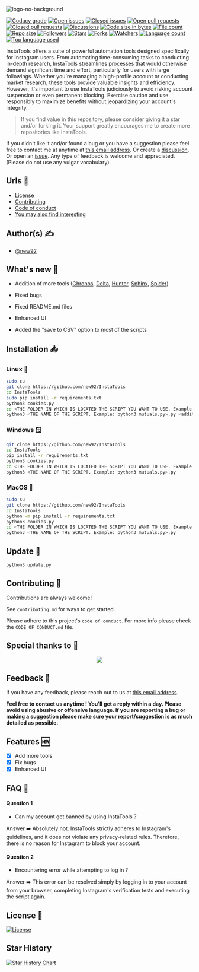 ![logo-no-background](https://github.com/new92/InstaTools/assets/94779840/6b147b66-c439-4ef8-bded-4d77909c9fe7)

[![Codacy grade](https://img.shields.io/codacy/grade/187dba28735848868b7f8615e0e45597?style=for-the-badge&logo=codacy)](https://img.shields.io/codacy/grade/187dba28735848868b7f8615e0e45597?style=for-the-badge&logo=codacy) [![Open issues](https://img.shields.io/github/issues/new92/InstaTools?style=for-the-badge&logo=github)](https://img.shields.io/github/issues/new92/InstaTools?style=for-the-badge&logo=github) [![Closed issues](https://img.shields.io/github/issues-closed/new92/InstaTools?style=for-the-badge&logo=github)](https://img.shields.io/github/issues-closed/new92/InstaTools?style=for-the-badge&logo=github) [![Open pull requests](https://img.shields.io/github/issues-pr/new92/InstaTools?style=for-the-badge&logo=github)](https://img.shields.io/github/issues-pr/new92/InstaTools?style=for-the-badge&logo=github) [![Closed pull requests](https://img.shields.io/github/issues-pr-closed/new92/InstaTools?style=for-the-badge&logo=github)](https://img.shields.io/github/issues-pr-closed/new92/InstaTools?style=for-the-badge&logo=github) [![Discussions](https://img.shields.io/github/discussions/new92/InstaTools?style=for-the-badge&logo=github)](https://img.shields.io/github/discussions/new92/InstaTools?style=for-the-badge&logo=github) [![Code size in bytes](https://img.shields.io/github/languages/code-size/new92/InstaTools?style=for-the-badge&logo=github)](https://img.shields.io/github/languages/code-size/new92/InstaTools?style=for-the-badge&logo=github) [![File count](https://img.shields.io/github/directory-file-count/new92/InstaTools?style=for-the-badge&logo=github)](https://img.shields.io/github/directory-file-count/new92/InstaTools?style=for-the-badge&logo=github) [![Repo size](https://img.shields.io/github/repo-size/new92/InstaTools?style=for-the-badge&logo=github)](https://img.shields.io/github/repo-size/new92/InstaTools?style=for-the-badge&logo=github) [![Followers](https://img.shields.io/github/followers/new92?style=for-the-badge&logo=github)](https://img.shields.io/github/followers/new92?style=for-the-badge&logo=github) [![Stars](https://img.shields.io/github/stars/new92/InstaTools?style=for-the-badge&logo=github)](https://img.shields.io/github/stars/new92/InstaTools?style=for-the-badge&logo=github) [![Forks](https://img.shields.io/github/forks/new92/InstaTools?style=for-the-badge&logo=github)](https://img.shields.io/github/forks/new92/InstaTools?style=for-the-badge&logo=github) [![Watchers](https://img.shields.io/github/watchers/new92/InstaTools?style=for-the-badge&logo=github)](https://img.shields.io/github/watchers/new92/InstaTools?style=for-the-badge&logo=github) [![Language count](https://img.shields.io/github/languages/count/new92/InstaTools?style=for-the-badge&logo=github)](https://img.shields.io/github/languages/count/new92/InstaTools?style=for-the-badge&logo=github) [![Top language used](https://img.shields.io/github/languages/top/new92/InstaTools?style=for-the-badge&logo=python&logoColor=white)](https://img.shields.io/github/languages/top/new92/InstaTools?style=for-the-badge&logo=python&logoColor=white)

InstaTools offers a suite of powerful automation tools designed specifically for Instagram users. From automating time-consuming tasks to conducting in-depth research, InstaTools streamlines processes that would otherwise demand significant time and effort, particularly for users with large followings. Whether you're managing a high-profile account or conducting market research, these tools provide valuable insights and efficiency. However, it's important to use InstaTools judiciously to avoid risking account suspension or even permanent blocking. Exercise caution and use responsibly to maximize benefits without jeopardizing your account's integrity.

> If you find value in this repository, please consider giving it a star and/or forking it. Your support greatly encourages me to create more repositories like InstaTools.

If you didn't like it and/or found a bug or you have a suggestion please feel free to contact me at anytime at <a href='mailto:new92github@gmail.com'>this email address</a>. Or create a <a href="https://github.com/new92/InstaTools/discussions">discussion</a>. Or open an <a href="https://github.com/new92/InstaTools/issues">issue</a>.
Any type of feedback is welcome and appreciated. (Please do not use any vulgar vocabulary)

## Urls 🔗

- [License](https://github.com/new92/InstaTools/blob/main/LICENSE)
- [Contributing](https://github.com/new92/InstaTools/blob/main/CONTRIBUTING.md)
- [Code of conduct](https://github.com/new92/InstaTools/blob/main/CODE_OF_CONDUCT.md)
- [You may also find interesting](https://github.com/new92?tab=repositories)

## Author(s) ✍️

- [@new92](https://www.github.com/new92)

## What's new 🚀

- Addition of more tools (<a href="https://github.com/new92/InstaTools/tree/main/Chronos">Chronos</a>, <a href="https://github.com/new92/InstaTools/tree/main/Delta">Delta</a>, <a href="https://github.com/new92/InstaTools/tree/main/Hunter">Hunter</a>, <a href="https://github.com/new92/InstaTools/tree/main/Sphinx">Sphinx</a>, <a href="https://github.com/new92/InstaTools/tree/main/Spider">Spider</a>)

- Fixed bugs

- Fixed README.md files

- Enhanced UI

- Added the "save to CSV" option to most of the scripts


## Installation 📥

### Linux 🐧

```bash
sudo su
git clone https://github.com/new92/InstaTools
cd InstaTools
sudo pip install -r requirements.txt
python3 cookies.py
cd <THE FOLDER IN WHICH IS LOCATED THE SCRIPT YOU WANT TO USE. Example: cd Mutuals>
python3 <THE NAME OF THE SCRIPT. Example: python3 mutuals.py>.py <additional parameters>
```

### Windows 🪟

```bash
git clone https://github.com/new92/InstaTools
cd InstaTools
pip install -r requirements.txt
python3 cookies.py
cd <THE FOLDER IN WHICH IS LOCATED THE SCRIPT YOU WANT TO USE. Example: cd Mutuals>
python3 <THE NAME OF THE SCRIPT. Example: python3 mutuals.py>.py
```

### MacOS 🍎

```bash
sudo su
git clone https://github.com/new92/InstaTools
cd InstaTools
python -m pip install -r requirements.txt
python3 cookies.py
cd <THE FOLDER IN WHICH IS LOCATED THE SCRIPT YOU WANT TO USE. Example: cd Mutuals>
python3 <THE NAME OF THE SCRIPT. Example: python3 mutuals.py>.py
```

## Update 🔄️

```bash
python3 update.py
```

## Contributing 🤝

Contributions are always welcome!

See `contributing.md` for ways to get started.

Please adhere to this project's `code of conduct`. For more info please check the `CODE_OF_CONDUCT.md` file.

## Special thanks to 🫡

<p align="center">
<a href="https://github.com/new92/InstaTools/graphs/contributors">
  <img src="https://contrib.rocks/image?repo=new92/InstaTools">
</a>
</p>

## Feedback 💭

If you have any feedback, please reach out to us at <a href="mailto:new92github@gmail.com">this email address</a>.

**Feel free to contact us anytime ! You'll get a reply within a day. Please avoid using abusive or offensive language.
If you are reporting a bug or making a suggestion please make sure your report/suggestion is as much detailed as possible.**


## Features 🆕

- [x] Add more tools
- [x] Fix bugs
- [x] Enhanced UI

## FAQ 🤔

#### Question 1

- Can my account get banned by using InstaTools ?

Answer ➡️ Absolutely not. InstaTools strictly adheres to Instagram's guidelines, and it does not violate any privacy-related rules. Therefore, there is no reason for Instagram to block your account.

#### Question 2

- Encountering error while attempting to log in ?

Answer ➡️ This error can be resolved simply by logging in to your account from your browser, completing Instagram's verification tests and executing the script again.
    
## License 📜

[![License](https://img.shields.io/github/license/new92/IGFollowersIncreaser?style=for-the-badge)](https://github.com/new92/IGFollowersIncreaser/blob/main/LICENSE)

## Star History

[![Star History Chart](https://api.star-history.com/svg?repos=new92/InstaTools&type=Date)](https://star-history.com/#new92/InstaTools&Date)
